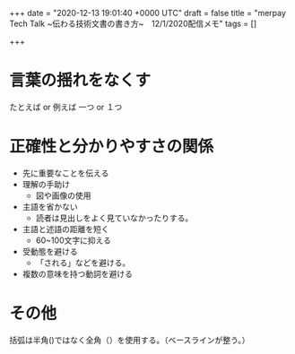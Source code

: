 
+++
date = "2020-12-13 19:01:40 +0000 UTC"
draft = false
title = "merpay Tech Talk ~伝わる技術文書の書き方~　12/1/2020配信メモ"
tags = []

+++
# 言葉の揺れをなくす

たとえば or 例えば
一つ or １つ

# 正確性と分かりやすさの関係

<ul>
<li>先に重要なことを伝える</li>
<li>理解の手助け

<ul>
<li>図や画像の使用</li>
</ul>
</li>
<li>主語を省かない

<ul>
<li>読者は見出しをよく見ていなかったりする。</li>
</ul>
</li>
<li>主語と述語の距離を短く

<ul>
<li>60~100文字に抑える</li>
</ul>
</li>
<li>受動態を避ける

<ul>
<li>「される」などを避ける。</li>
</ul>
</li>
<li>複数の意味を持つ動詞を避ける</li>
</ul>


# その他

括弧は半角()ではなく全角（）を使用する。（ベースラインが整う。）　


